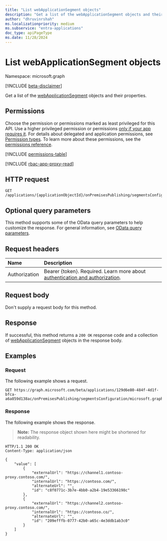 ```yaml
---
title: "List webApplicationSegment objects"
description: "Get a list of the webApplicationSegment objects and their properties."
author: "dhruvinrshah"
ms.localizationpriority: medium
ms.subservice: "entra-applications"
doc_type: apiPageType
ms.date: 11/28/2024
---
```


# List webApplicationSegment objects

Namespace: microsoft.graph

[!INCLUDE [beta-disclaimer](../../includes/beta-disclaimer.md)]

Get a list of the [webApplicationSegment](../resources/webapplicationsegment.md) objects and their properties.

## Permissions

Choose the permission or permissions marked as least privileged for this API. Use a higher privileged permission or permissions [only if your app requires it](/graph/permissions-overview#best-practices-for-using-microsoft-graph-permissions). For details about delegated and application permissions, see [Permission types](/graph/permissions-overview#permission-types). To learn more about these permissions, see the [permissions reference](/graph/permissions-reference).

<!-- {
  "blockType": "permissions",
  "name": "websegmentconfiguration-list-applicationsegments-permissions"
}
-->
[!INCLUDE [permissions-table](../includes/permissions/websegmentconfiguration-list-applicationsegments-permissions.md)]

[!INCLUDE [rbac-app-proxy-read](../includes/rbac-for-apis/rbac-app-proxy-read.md)]

## HTTP request

<!-- {
  "blockType": "ignored"
}
-->
``` http
GET /applications/{applicationObjectId}/onPremisesPublishing/segmentsConfiguration/microsoft.graph.webSegmentConfiguration/applicationSegments
```

## Optional query parameters

This method supports some of the OData query parameters to help customize the response. For general information, see [OData query parameters](/graph/query-parameters).

## Request headers

|Name|Description|
|:---|:---|
|Authorization|Bearer {token}. Required. Learn more about [authentication and authorization](/graph/auth/auth-concepts).|

## Request body

Don't supply a request body for this method.

## Response

If successful, this method returns a `200 OK` response code and a collection of [webApplicationSegment](../resources/webapplicationsegment.md) objects in the response body.

## Examples

### Request

The following example shows a request.
<!-- {
  "blockType": "request",
  "name": "list_webapplicationsegment"
}
-->
``` http
GET https://graph.microsoft.com/beta/applications/129d6e80-484f-4d1f-bfca-a6a859d138ac/onPremisesPublishing/segmentsConfiguration/microsoft.graph.webSegmentConfiguration/ApplicationSegments
```


### Response

The following example shows the response.
>**Note:** The response object shown here might be shortened for readability.
<!-- {
  "blockType": "response",
  "truncated": true,
  "@odata.type": "Collection(microsoft.graph.webApplicationSegment)"
}
-->
``` http
HTTP/1.1 200 OK
Content-Type: application/json

{
    "value": [
        {
            "externalUrl": "https://channel1.contoso-proxy.contoso.com/",
            "internalUrl": "https://contoso.com/",
            "alternateUrl": "",
            "id": "c8f0771c-3b7e-4bb0-a2b4-19e53366198c"
        },
        {
            "externalUrl": "https://channel2.contoso-proxy.contoso.com/",
            "internalUrl": "https://contoso.co/",
            "alternateUrl": "",
            "id": "209efffb-0777-42b0-a65c-4e3ddb1ab3c0"
        }
    ]
}
```

